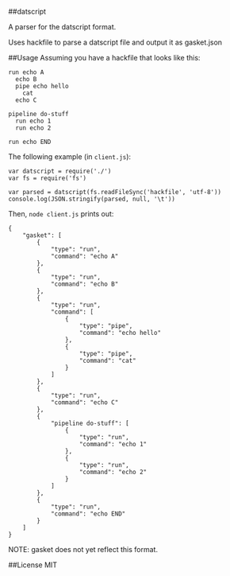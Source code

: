 ##datscript

A parser for the datscript format.

Uses hackfile to parse a datscript file and output it as gasket.json

##Usage
Assuming you have a hackfile that looks like this:

```
run echo A
  echo B
  pipe echo hello
    cat
  echo C

pipeline do-stuff
  run echo 1
  run echo 2

run echo END
```

The following example (in `client.js`):

```
var datscript = require('./')
var fs = require('fs')

var parsed = datscript(fs.readFileSync('hackfile', 'utf-8'))
console.log(JSON.stringify(parsed, null, '\t'))
```

Then, `node client.js` prints out:

```
{
	"gasket": [
		{
			"type": "run",
			"command": "echo A"
		},
		{
			"type": "run",
			"command": "echo B"
		},
		{
			"type": "run",
			"command": [
				{
					"type": "pipe",
					"command": "echo hello"
				},
				{
					"type": "pipe",
					"command": "cat"
				}
			]
		},
		{
			"type": "run",
			"command": "echo C"
		},
		{
			"pipeline do-stuff": [
				{
					"type": "run",
					"command": "echo 1"
				},
				{
					"type": "run",
					"command": "echo 2"
				}
			]
		},
		{
			"type": "run",
			"command": "echo END"
		}
	]
}
```

NOTE:  gasket does not yet reflect this format.  

##License
MIT
